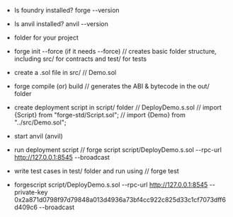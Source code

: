 * Is foundry installed? forge --version

* Is anvil installed? anvil --version

* folder for your project

* forge init --force (if it needs --force)
// creates basic folder structure, including src/ for contracts and test/ for tests

* create a .sol file in src/
// Demo.sol

* forge compile (or) build
// generates the ABI & bytecode in the out/ folder

* create deployment script in script/ folder
// DeployDemo.s.sol
// import {Script} from "forge-std/Script.sol";
// import {Demo} from "../src/Demo.sol";

* start anvil (anvil)

* run deployment script
// forge script script/DeployDemo.s.sol --rpc-url http://127.0.0.1:8545 --broadcast

* write test cases in test/ folder and run using 
// forge test

* forgescript script/DeployDemo.s.sol --rpc-url http://127.0.0.1:8545 --private-key 0x2a871d0798f97d79848a013d4936a73bf4cc922c825d33c1cf7073dff6d409c6 --broadcast

